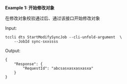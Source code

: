 **Example 1: 开始修改对象**

在修改对象校验通过后、通过该接口开始修改对象

Input: 

```
tccli dts StartModifySyncJob --cli-unfold-argument  \
    --JobId sync-sxxssss
```

Output: 
```
{
    "Response": {
        "RequestId": "abcsasxasxasxasxa"
    }
}
```

